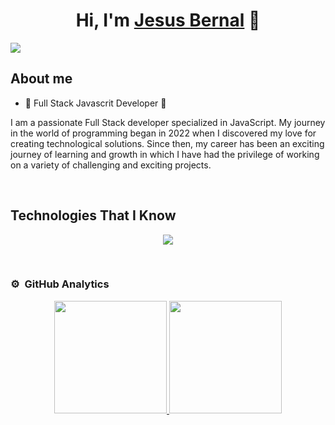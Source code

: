 
<!--
**JesusBernal2020/JesusBernal2020** is a ✨ _special_ ✨ repository because its `README.md` (this file) appears on your GitHub profile.

Here are some ideas to get you started:

- 🔭 I’m currently working on ...
- 🌱 I’m currently learning ...
- 👯 I’m looking to collaborate on ...
- 🤔 I’m looking for help with ...
- 💬 Ask me about ...
- 📫 How to reach me: ...
- 😄 Pronouns: ...
- ⚡ Fun fact: ...
-->
<div align="center">
<h1 align="center">Hi, I'm <a href="https://jesusbernaldev.tech">Jesus Bernal</a> 👋</h1>
</div>
<img src="[https://media.licdn.com/dms/image/D4E16AQG7VpsWHn0WuA/profile-displaybackgroundimage-shrink_350_1400/0/1698010446090?e=1703721600&v=beta&t=Gm_TqNm-UVyQH8TqAAEwH4U71bq3vuIc6jjilYSkBWg](https://media.licdn.com/dms/image/D5616AQEv67mRj_bfNw/profile-displaybackgroundimage-shrink_350_1400/0/1699980049943?e=1705536000&v=beta&t=4uPigZ_YnbYGuYIVj5VlNyiYQ4bLa0KLLLiLnEj27DI)">

## About me
- 🚀 Full Stack Javascrit Developer 🚀
<p>I am a passionate Full Stack developer specialized in JavaScript. My journey in the world of programming began in 2022 when I discovered my love for creating technological solutions. Since then, my career has been an exciting journey of learning and growth in which I have had the privilege of working on a variety of challenging and exciting projects.</p>
<br>

## Technologies That I Know

<p align="center">
  <a href="https://skillicons.dev">
    <img src="https://skillicons.dev/icons?i=git,css,express,postgresql,figma,vite,netlify,github,html,js,nodejs,postman,react,redux,tailwind,vscode&perline=14" />
  </a>
</p>

<br>

### ⚙️ &nbsp;GitHub Analytics

<p align="center">
<a href="https://github.com/JesusBernal2020">
  <img height="180em" src="https://github-readme-stats-eight-theta.vercel.app/api?username=JesusBernal2020&show_icons=true&theme=algolia&include_all_commits=true&count_private=true"/>
  <img height="180em" src="https://github-readme-stats-eight-theta.vercel.app/api/top-langs/?username=JesusBernal2020&layout=compact&langs_count=8&theme=algolia"/>
</a>
</p>
